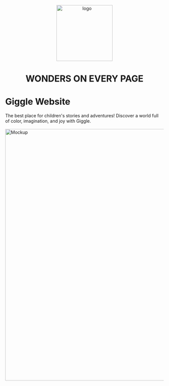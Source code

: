 <p align="center">
    <img width="178" alt="logo" src="https://github.com/nailaalfatin/giggle/assets/140692816/37219aa9-8c5a-46ff-902a-aff985f0b9bd">
    <h1 align="center">WONDERS ON EVERY PAGE</h1>
</p>

## <h1>Giggle Website</h1>
<div>The best place for children's stories and adventures! Discover a world full of color, imagination, and joy with <bold>Giggle.</bold></div>
<br>
<img width="800" alt="Mockup" src="https://github.com/nailaalfatin/giggle/assets/140692820/bb3ce6a2-344a-4430-b719-ba034a86d1d5">

